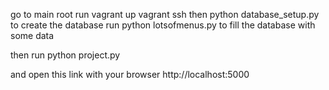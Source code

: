 go to main root 
run vagrant up
vagrant ssh
 then
python database_setup.py
to create the database
run python lotsofmenus.py
to fill the database with some data

then run python project.py
 
and open this link with your browser http://localhost:5000


